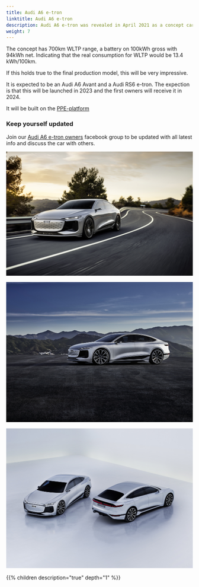 ```yaml
---
title: Audi A6 e-tron
linktitle: Audi A6 e-tron
description: Audi A6 e-tron was revealed in April 2021 as a concept car. It is expected to have a world premiere in 2023 and will be the fifth all-electric model from Audi. With range up to 700km it will the model with the longest range.
weight: 7
---
```


The concept has 700km WLTP range, a battery on 100kWh gross with 94kWh net. Indicating that the real consumption for WLTP would be 13.4 kWh/100km.

If this holds true to the final production model, this will be very impressive.

It is expected to be an Audi A6 Avant and a Audi RS6 e-tron. The expection is that this will be launched in 2023 and the first owners will receive it in 2024.

It will be built on the [PPE-platform](../../technology/bev-platforms/ppe/) 

### Keep yourself updated

Join our [Audi A6 e-tron owners](https://www.facebook.com/groups/5590477234297637) facebook group to be updated with all latest info and discuss the car with others.


![A6 e-tron](a6-etron-1.jpg "A6 e-tron concept")

![A6 e-tron](a6-etron-2.jpg "A6 e-tron concept")

![A6 e-tron](a6-etron-3.jpg "A6 e-tron concept")

{{% children description="true" depth="1" %}}
